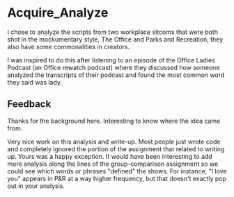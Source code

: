 # Acquire_Analyze
I chose to analyze the scripts from two workplace sitcoms that were both shot in the mockumentary style, The Office and Parks and Recreation, they also have some commonalities in creators.

I was inspired to do this after listening to an episode of the Office Ladies Podcast (an Office rewatch podcast) where they discussed how someone analyzed the transcripts of their podcast and found the most common word they said was lady.

## Feedback

Thanks for the background here. Interesting to know where the idea came from. 

Very nice work on this analysis and write-up. Most people just wrote code and completely ignored the portion of the assignment that related to writing up. Yours was a happy exception. It would have been interesting to add more analysis along the lines of the group-comparison assignment so we could see which words or phrases "defined" the shows. For instance, "I love you" appears in P&R at a way higher frequency, but that doesn't exactly pop out in your analysis. 
